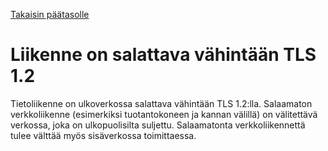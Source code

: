 [Takaisin päätasolle](./../README.md)

# Liikenne on salattava vähintään TLS 1.2

Tietoliikenne on ulkoverkossa salattava vähintään TLS 1.2:lla. Salaamaton
verkkoliikenne (esimerkiksi tuotantokoneen ja kannan välillä) on välitettävä
verkossa, joka on ulkopuolisilta suljettu. Salaamatonta verkkoliikennettä tulee
välttää myös sisäverkossa toimittaessa.

